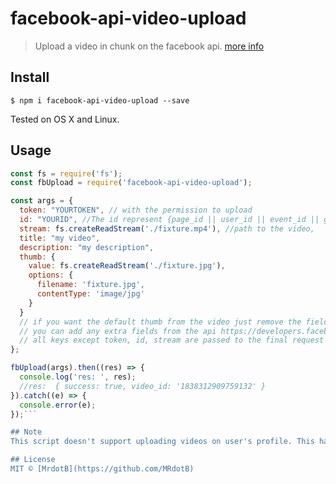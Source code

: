 # facebook-api-video-upload
> Upload a video in chunk on the facebook api. [more info](https://developers.facebook.com/docs/graph-api/video-uploads)

## Install
```
$ npm i facebook-api-video-upload --save
```
Tested on OS X and Linux.

## Usage
```javascript
const fs = require('fs');
const fbUpload = require('facebook-api-video-upload');

const args = {
  token: "YOURTOKEN", // with the permission to upload
  id: "YOURID", //The id represent {page_id || user_id || event_id || group_id}
  stream: fs.createReadStream('./fixture.mp4'), //path to the video,
  title: "my video",
  description: "my description",
  thumb: {
    value: fs.createReadStream('./fixture.jpg'),
    options: {
      filename: 'fixture.jpg',
      contentType: 'image/jpg'
    }
  }
  // if you want the default thumb from the video just remove the field
  // you can add any extra fields from the api https://developers.facebook.com/docs/graph-api/reference/page/videos/#Creating
  // all keys except token, id, stream are passed to the final request
};

fbUpload(args).then((res) => {
  console.log('res: ', res);
  //res:  { success: true, video_id: '1838312909759132' }
}).catch((e) => {
  console.error(e);
});```

## Note
This script doesn't support uploading videos on user's profile. This has been restricted from facebook's side. 

## License
MIT © [MrdotB](https://github.com/MRdotB)
